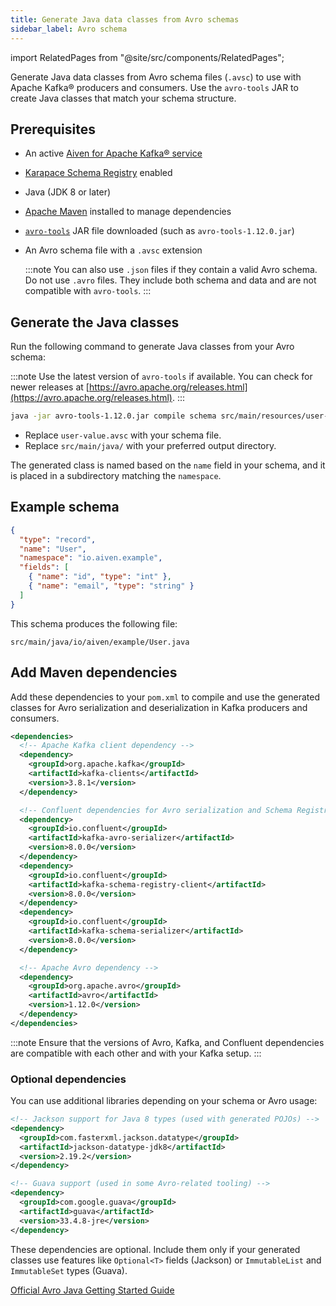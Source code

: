 ```yaml
---
title: Generate Java data classes from Avro schemas
sidebar_label: Avro schema
---
```


import RelatedPages from "@site/src/components/RelatedPages";

Generate Java data classes from Avro schema files (`.avsc`) to use with Apache Kafka® producers and consumers. Use the `avro-tools` JAR to create Java classes that match your schema structure.

## Prerequisites

- An active [Aiven for Apache Kafka® service](/docs/products/kafka/create-kafka-service)
- [Karapace Schema Registry](/docs/products/kafka/karapace/concepts/schema-registry-authorization)
  enabled
- Java (JDK 8 or later)
- [Apache Maven](https://maven.apache.org/) installed to manage dependencies
- [`avro-tools`](https://avro.apache.org/releases.html) JAR file downloaded (such
  as `avro-tools-1.12.0.jar`)
- An Avro schema file with a `.avsc` extension

  :::note
  You can also use `.json` files if they contain a valid Avro schema. Do not
  use `.avro` files. They include both schema and data and are not compatible with `avro-tools`.
  :::

## Generate the Java classes

Run the following command to generate Java classes from your Avro schema:

:::note
Use the latest version of `avro-tools` if available.
You can check for newer releases at [https://avro.apache.org/releases.html](https://avro.apache.org/releases.html).
:::

```bash
java -jar avro-tools-1.12.0.jar compile schema src/main/resources/user-value.avsc src/main/java/
```

- Replace `user-value.avsc` with your schema file.
- Replace `src/main/java/` with your preferred output directory.

The generated class is named based on the `name` field in your schema, and it is placed
in a subdirectory matching the `namespace`.

## Example schema

```json
{
  "type": "record",
  "name": "User",
  "namespace": "io.aiven.example",
  "fields": [
    { "name": "id", "type": "int" },
    { "name": "email", "type": "string" }
  ]
}
```

This schema produces the following file:

```plaintext
src/main/java/io/aiven/example/User.java
```

## Add Maven dependencies

Add these dependencies to your `pom.xml` to compile and use the generated classes for
Avro serialization and deserialization in Kafka producers and consumers.

```xml
<dependencies>
  <!-- Apache Kafka client dependency -->
  <dependency>
    <groupId>org.apache.kafka</groupId>
    <artifactId>kafka-clients</artifactId>
    <version>3.8.1</version>
  </dependency>

  <!-- Confluent dependencies for Avro serialization and Schema Registry -->
  <dependency>
    <groupId>io.confluent</groupId>
    <artifactId>kafka-avro-serializer</artifactId>
    <version>8.0.0</version>
  </dependency>
  <dependency>
    <groupId>io.confluent</groupId>
    <artifactId>kafka-schema-registry-client</artifactId>
    <version>8.0.0</version>
  </dependency>
  <dependency>
    <groupId>io.confluent</groupId>
    <artifactId>kafka-schema-serializer</artifactId>
    <version>8.0.0</version>
  </dependency>

  <!-- Apache Avro dependency -->
  <dependency>
    <groupId>org.apache.avro</groupId>
    <artifactId>avro</artifactId>
    <version>1.12.0</version>
  </dependency>
</dependencies>
```

:::note
Ensure that the versions of Avro, Kafka, and Confluent dependencies are compatible
with each other and with your Kafka setup.
:::

### Optional dependencies

You can use additional libraries depending on your schema or Avro usage:

```xml
<!-- Jackson support for Java 8 types (used with generated POJOs) -->
<dependency>
  <groupId>com.fasterxml.jackson.datatype</groupId>
  <artifactId>jackson-datatype-jdk8</artifactId>
  <version>2.19.2</version>
</dependency>

<!-- Guava support (used in some Avro-related tooling) -->
<dependency>
  <groupId>com.google.guava</groupId>
  <artifactId>guava</artifactId>
  <version>33.4.8-jre</version>
</dependency>
```

These dependencies are optional. Include them only if your generated classes use
features like `Optional<T>` fields (Jackson) or `ImmutableList` and `ImmutableSet`
types (Guava).

<RelatedPages />

[Official Avro Java Getting Started Guide](https://avro.apache.org/docs/1.12.0/getting-started-java/)
